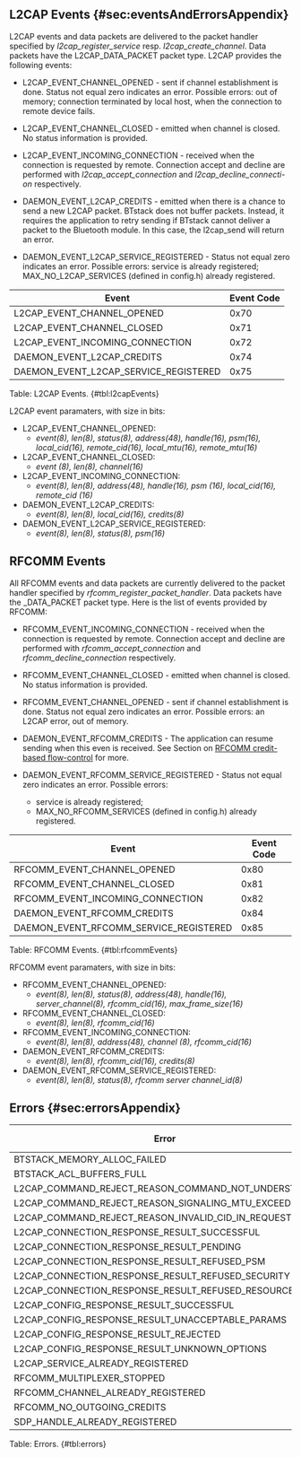 
## L2CAP Events {#sec:eventsAndErrorsAppendix}

L2CAP events and data packets are delivered to the packet handler
specified by *l2cap_register_service* resp.
*l2cap_create_channel*. Data packets have the
L2CAP_DATA_PACKET packet type. L2CAP provides the following events:

-   L2CAP_EVENT_CHANNEL_OPENED - sent if channel establishment is
    done. Status not equal zero indicates an error. Possible errors: out
    of memory; connection terminated by local host, when the connection
    to remote device fails.

-   L2CAP_EVENT_CHANNEL_CLOSED - emitted when channel is closed. No
    status information is provided.

-   L2CAP_EVENT_INCOMING_CONNECTION - received when the connection is
    requested by remote. Connection accept and decline are performed
    with *l2cap_accept_connection* and
    *l2cap_decline_connecti-on* respectively.

-   DAEMON_EVENT_L2CAP_CREDITS - emitted when there is a chance to send a new
    L2CAP packet. BTstack does not buffer packets. Instead, it requires
    the application to retry sending if BTstack cannot deliver a packet
    to the Bluetooth module. In this case, the l2cap_send
    will return an error.

-   DAEMON_EVENT_L2CAP_SERVICE_REGISTERED - Status not equal zero indicates
    an error. Possible errors: service is already registered;
    MAX_NO_L2CAP_SERVICES (defined in config.h) already registered.



Event      | Event Code
-----------|----------------------------------------
L2CAP_EVENT_CHANNEL_OPENED          | 0x70 
L2CAP_EVENT_CHANNEL_CLOSED          | 0x71 
L2CAP_EVENT_INCOMING_CONNECTION     | 0x72 
DAEMON_EVENT_L2CAP_CREDITS                 | 0x74 
DAEMON_EVENT_L2CAP_SERVICE_REGISTERED      | 0x75 


Table: L2CAP Events. {#tbl:l2capEvents}

L2CAP event paramaters, with size in bits:

- L2CAP_EVENT_CHANNEL_OPENED: 
    - *event(8), len(8), status(8), address(48), handle(16), psm(16), local_cid(16), remote_cid(16), local_mtu(16), remote_mtu(16)*  
- L2CAP_EVENT_CHANNEL_CLOSED: 
    - *event (8), len(8), channel(16)* 
- L2CAP_EVENT_INCOMING_CONNECTION: 
    - *event(8), len(8), address(48), handle(16), psm (16), local_cid(16), remote_cid (16)* 
- DAEMON_EVENT_L2CAP_CREDITS:
    - *event(8), len(8), local_cid(16), credits(8)*
- DAEMON_EVENT_L2CAP_SERVICE_REGISTERED: 
    - *event(8), len(8), status(8), psm(16)* 

## RFCOMM Events

All RFCOMM events and data packets are currently delivered to the packet
handler specified by *rfcomm_register_packet_handler*. Data packets
have the _DATA_PACKET packet type. Here is the list of events provided
by RFCOMM:

-   RFCOMM_EVENT_INCOMING_CONNECTION - received when the connection
    is requested by remote. Connection accept and decline are performed
    with *rfcomm_accept_connection* and
    *rfcomm_decline_connection* respectively.

-   RFCOMM_EVENT_CHANNEL_CLOSED - emitted when channel is closed. No
    status information is provided.

-   RFCOMM_EVENT_CHANNEL_OPENED - sent if channel
    establishment is done. Status not equal zero indicates an error.
    Possible errors: an L2CAP error, out of memory.

-   DAEMON_EVENT_RFCOMM_CREDITS - The application can resume sending when
    this even is received. See Section on [RFCOMM credit-based flow-control](../protocols/#sec:flowControlProtocols) 
    for more.
    
-   DAEMON_EVENT_RFCOMM_SERVICE_REGISTERED - Status not equal zero indicates
    an error. Possible errors: 
    
    - service is already registered;
    - MAX_NO_RFCOMM_SERVICES (defined in config.h) already registered.


Event      | Event Code
-----------|-----------------------------
RFCOMM_EVENT_CHANNEL_OPENED | 0x80 
RFCOMM_EVENT_CHANNEL_CLOSED        | 0x81 
RFCOMM_EVENT_INCOMING_CONNECTION   | 0x82 
DAEMON_EVENT_RFCOMM_CREDITS               | 0x84 
DAEMON_EVENT_RFCOMM_SERVICE_REGISTERED    | 0x85 

Table: RFCOMM Events. {#tbl:rfcommEvents}


RFCOMM event paramaters, with size in bits:

- RFCOMM_EVENT_CHANNEL_OPENED: 
    - *event(8), len(8), status(8), address(48), handle(16), server_channel(8), rfcomm_cid(16), max_frame_size(16)*
- RFCOMM_EVENT_CHANNEL_CLOSED: 
    - *event(8), len(8), rfcomm_cid(16)*
- RFCOMM_EVENT_INCOMING_CONNECTION: 
    - *event(8), len(8), address(48), channel (8), rfcomm_cid(16)*
- DAEMON_EVENT_RFCOMM_CREDITS: 
    - *event(8), len(8), rfcomm_cid(16), credits(8)*
- DAEMON_EVENT_RFCOMM_SERVICE_REGISTERED: 
    - *event(8), len(8), status(8), rfcomm server channel_id(8)*

## Errors {#sec:errorsAppendix}


Error                                                                   |    Error Code
------------------------------------------------------------------------|-------------------
BTSTACK_MEMORY_ALLOC_FAILED | 0x56
BTSTACK_ACL_BUFFERS_FULL | 0x57
L2CAP_COMMAND_REJECT_REASON_COMMAND_NOT_UNDERSTOOD | 0x60
L2CAP_COMMAND_REJECT_REASON_SIGNALING_MTU_EXCEEDED | 0x61
L2CAP_COMMAND_REJECT_REASON_INVALID_CID_IN_REQUEST | 0x62
L2CAP_CONNECTION_RESPONSE_RESULT_SUCCESSFUL | 0x63
L2CAP_CONNECTION_RESPONSE_RESULT_PENDING | 0x64
L2CAP_CONNECTION_RESPONSE_RESULT_REFUSED_PSM | 0x65
L2CAP_CONNECTION_RESPONSE_RESULT_REFUSED_SECURITY | 0x66
L2CAP_CONNECTION_RESPONSE_RESULT_REFUSED_RESOURCES | 0x65
L2CAP_CONFIG_RESPONSE_RESULT_SUCCESSFUL | 0x66
L2CAP_CONFIG_RESPONSE_RESULT_UNACCEPTABLE_PARAMS | 0x67
L2CAP_CONFIG_RESPONSE_RESULT_REJECTED | 0x68
L2CAP_CONFIG_RESPONSE_RESULT_UNKNOWN_OPTIONS | 0x69
L2CAP_SERVICE_ALREADY_REGISTERED | 0x6a
RFCOMM_MULTIPLEXER_STOPPED | 0x70
RFCOMM_CHANNEL_ALREADY_REGISTERED | 0x71
RFCOMM_NO_OUTGOING_CREDITS | 0x72
SDP_HANDLE_ALREADY_REGISTERED | 0x80

Table: Errors. {#tbl:errors}


